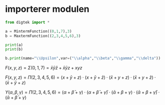 # importerer modulen #


```python
from digtek import *

a = MintermFunction((0,1,7),3)
b = MaxtermFunction((2,3,4,5,6),3)

print(a)
print(b)

b.print(name="\\Upsilon",var=("\\alpha","\\beta","\\gamma","\\delta"))
```


$F(x,y,z) = \Sigma(0,1,7) = \bar{x}\bar{y}\bar{z}+\bar{x}\bar{y}z+xyz$



$F(x,y,z) = \Pi(2,3,4,5,6) = (x+\bar{y}+z)\cdot (x+\bar{y}+\bar{z})\cdot (\bar{x}+y+z)\cdot (\bar{x}+y+\bar{z})\cdot (\bar{x}+\bar{y}+z)$



$\Upsilon(\alpha,\beta,\gamma) = \Pi(2,3,4,5,6) = (\alpha+\bar{\beta}+\gamma)\cdot (\alpha+\bar{\beta}+\bar{\gamma})\cdot (\bar{\alpha}+\beta+\gamma)\cdot (\bar{\alpha}+\beta+\bar{\gamma})\cdot (\bar{\alpha}+\bar{\beta}+\gamma)$

